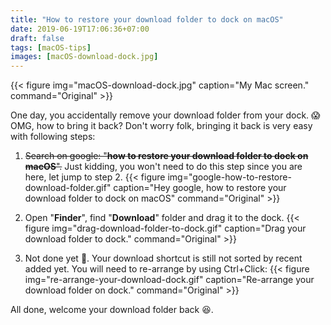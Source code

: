 ```yaml
---
title: "How to restore your download folder to dock on macOS"
date: 2019-06-19T17:06:36+07:00
draft: false
tags: [macOS-tips]
images: [macOS-download-dock.jpg]
---
```


{{< figure
img="macOS-download-dock.jpg"
caption="My Mac screen."
command="Original" >}}

One day, you accidentally remove your download folder from your dock. :scream: OMG, how to bring it back? Don't worry folk, bringing it back is very easy with following steps:

1. ~~Search on google: "**how to restore your download folder to dock on macOS**".~~ Just kidding, you won't need to do this step since you are here, let jump to step 2.
{{< figure
img="google-how-to-restore-download-folder.gif"
caption="Hey google, how to restore your download folder to dock on macOS"
command="Original" >}}

2. Open "**Finder**", find "**Download**" folder and drag it to the dock.
{{< figure
img="drag-download-folder-to-dock.gif"
caption="Drag your download folder to dock."
command="Original" >}}

3. Not done yet :thinking:. Your download shortcut is still not sorted by recent added yet. You will need to re-arrange by using Ctrl+Click:
{{< figure
img="re-arrange-your-download-dock.gif"
caption="Re-arrange your download folder on dock."
command="Original" >}}

All done, welcome your download folder back :satisfied:.
